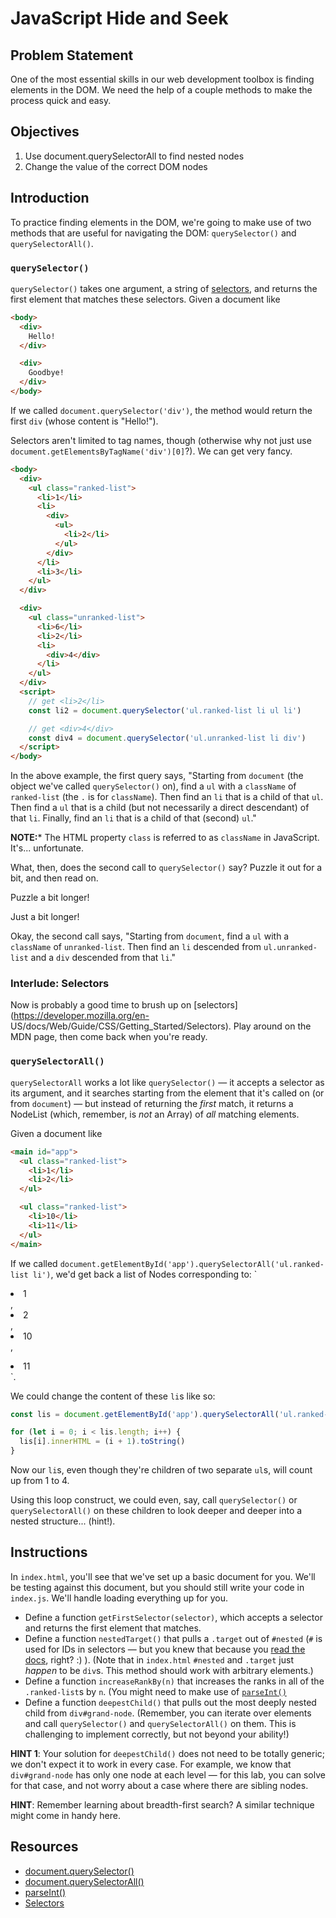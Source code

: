 # JavaScript Hide and Seek

## Problem Statement

One of the most essential skills in our web development toolbox is finding
elements in the DOM. We need the help of a couple methods to make the process
quick and easy.

## Objectives

1. Use document.querySelectorAll to find nested nodes
2. Change the value of the correct DOM nodes

## Introduction

To practice finding elements in the DOM, we're going to make use of two methods that are useful for navigating the DOM: `querySelector()` and `querySelectorAll()`.

### `querySelector()`

`querySelector()` takes one argument, a string of [selectors](https://developer.mozilla.org/en-US/docs/Web/Guide/CSS/Getting_Started/Selectors), and returns the first element that matches these selectors. Given a document like

``` html
<body>
  <div>
    Hello!
  </div>

  <div>
    Goodbye!
  </div>
</body>
```

If we called `document.querySelector('div')`, the method would return the first
`div` (whose content is "Hello!").

Selectors aren't limited to tag names, though (otherwise why not just use `document.getElementsByTagName('div')[0]`?). We can get very fancy.

``` html
<body>
  <div>
    <ul class="ranked-list">
      <li>1</li>
      <li>
        <div>
          <ul>
            <li>2</li>
          </ul>
        </div>
      </li>
      <li>3</li>
    </ul>
  </div>

  <div>
    <ul class="unranked-list">
      <li>6</li>
      <li>2</li>
      <li>
        <div>4</div>
      </li>
    </ul>
  </div>
  <script>
    // get <li>2</li>
    const li2 = document.querySelector('ul.ranked-list li ul li')

    // get <div>4</div>
    const div4 = document.querySelector('ul.unranked-list li div')
  </script>
</body>
```

In the above example, the first query says, "Starting from `document` (the
object we've called `querySelector()` on), find a `ul` with a `className` of
`ranked-list` (the `.` is for `className`). Then find an `li` that is a child of
that `ul`. Then find a `ul` that is a child (but not necessarily a direct
descendant) of that `li`. Finally, find an `li` that is a child of that (second)
`ul`."

**NOTE:*** The HTML property `class` is referred to as `className` in JavaScript.
It's... unfortunate.

What, then, does the second call to `querySelector()` say? Puzzle it out for a
bit, and then read on.

Puzzle a bit longer!

Just a bit longer!

Okay, the second call says, "Starting from `document`, find a `ul` with a
`className` of `unranked-list`. Then find an `li` descended from `ul.unranked-
list` and a `div` descended from that `li`."

### Interlude: Selectors

Now is probably a good time to brush up on
[selectors](https://developer.mozilla.org/en-
US/docs/Web/Guide/CSS/Getting_Started/Selectors). Play around on the MDN page,
then come back when you're ready.

### `querySelectorAll()`

`querySelectorAll` works a lot like `querySelector()` — it accepts a selector
as its argument, and it searches starting from the element that it's called on
(or from `document`) — but instead of returning the _first_ match, it returns a
NodeList (which, remember, is _not_ an Array) of _all_ matching elements.

Given a document like

``` html
<main id="app">
  <ul class="ranked-list">
    <li>1</li>
    <li>2</li>
  </ul>

  <ul class="ranked-list">
    <li>10</li>
    <li>11</li>
  </ul>
</main>
```

If we called `document.getElementById('app').querySelectorAll('ul.ranked-list
li')`, we'd get back a list of Nodes corresponding to: `<li>1</li>, <li>2</li>, <li>10</li>,
<li>11</li>`.

We could change the content of these `li`s like so:

``` javascript
const lis = document.getElementById('app').querySelectorAll('ul.ranked-list li')

for (let i = 0; i < lis.length; i++) {
  lis[i].innerHTML = (i + 1).toString()
}
```

Now our `li`s, even though they're children of two separate `ul`s, will count up
from 1 to 4.

Using this loop construct, we could even, say, call `querySelector()` or
`querySelectorAll()` on these children to look deeper and deeper into a nested
structure... (hint!).

## Instructions

In `index.html`, you'll see that we've set up a basic document for you. We'll be
testing against this document, but you should still write your code in
`index.js`. We'll handle loading everything up for you.

- Define a function `getFirstSelector(selector)`, which accepts a selector and returns the first element that matches.
- Define a function `nestedTarget()` that pulls a `.target` out of `#nested` (`#` is used for IDs in selectors — but you knew that because you [read the docs](https://developer.mozilla.org/en-US/docs/Web/Guide/CSS/Getting_Started/Selectors), right? :) ). (Note that in `index.html` `#nested` and `.target` just _happen_ to be `div`s. This method should work with arbitrary elements.)
- Define a function `increaseRankBy(n)` that increases the ranks in all of the `.ranked-list`s by `n`. (You might need to make use of [`parseInt()`](https://developer.mozilla.org/en-US/docs/Web/JavaScript/Reference/Global_Objects/parseInt)
- Define a function `deepestChild()` that pulls out the most deeply nested child
from `div#grand-node`. (Remember, you can iterate over elements and call
`querySelector()` and `querySelectorAll()` on them. This is challenging to
implement correctly, but not beyond your ability!)

**HINT 1**: Your solution for `deepestChild()` does not need to be totally
generic; we don't expect it to work in every case. For example, we know that
`div#grand-node` has only one node at each level — for this lab, you can solve
for that case, and not worry about a case where there are sibling nodes.

**HINT**: Remember learning about breadth-first search? A similar technique
might come in handy here.

## Resources

- [document.querySelector()](https://developer.mozilla.org/en-US/docs/Web/API/Document/querySelector)
- [document.querySelectorAll()](https://developer.mozilla.org/en-US/docs/Web/API/Document/querySelectorAll)
- [parseInt()](https://developer.mozilla.org/en-US/docs/Web/JavaScript/Reference/Global_Objects/parseInt)
- [Selectors](https://developer.mozilla.org/en-US/docs/Web/Guide/CSS/Getting_Started/Selectors)

